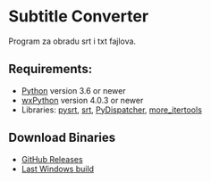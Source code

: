 # Subtitle Converter

Program za obradu srt i txt fajlova.

## Requirements:
* [Python](http://www.python.org/) version 3.6 or newer 
* [wxPython](https://wxpython.org/) version 4.0.3 or newer
* Libraries: [pysrt](https://github.com/byroot/pysrt),  [srt](https://github.com/cdown/srt),  [PyDispatcher](https://pypi.org/project/PyDispatcher/), [more_itertools](https://github.com/more-itertools/more-itertools)


## Download Binaries

* [GitHub Releases](https://github.com/padovaSR/subtitle-converter/releases)
* [Last Windows build](https://github.com/padovaSR/subtitle-converter/releases/download/v0.5.8.9/Subtitle.Converter-0.5.8.zip)
